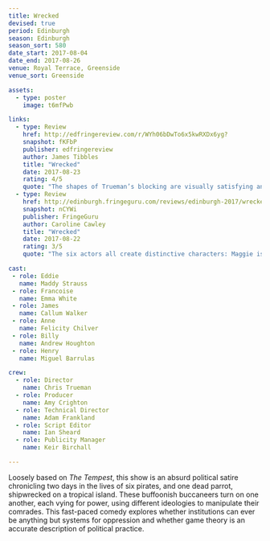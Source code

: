 ```yaml
---
title: Wrecked
devised: true
period: Edinburgh
season: Edinburgh
season_sort: 580
date_start: 2017-08-04
date_end: 2017-08-26
venue: Royal Terrace, Greenside
venue_sort: Greenside

assets:
  - type: poster
    image: t6mfPwb

links:
  - type: Review
    href: http://edfringereview.com/r/WYh06bDwTo6x5kwRXDx6yg?
    snapshot: fKFbP
    publisher: edfringereview
    author: James Tibbles
    title: "Wrecked"
    date: 2017-08-23
    rating: 4/5
    quote: "The shapes of Trueman’s blocking are visually satisfying and he clearly played to each actor’s strengths when devising their characters and comic tropes. Every single member of the cast is also completely committed to their character and attentive to their physical characterisation."
  - type: Review
    href: http://edinburgh.fringeguru.com/reviews/edinburgh-2017/wrecked
    snapshot: nCYWi
    publisher: FringeGuru
    author: Caroline Cawley
    title: "Wrecked"
    date: 2017-08-22
    rating: 3/5
    quote: "The six actors all create distinctive characters: Maggie is very serious, Billy is earnest, and Francois is Machiavellian. These different approaches could have been jarring, but instead they highlight the qualities of their characters and it meshes together nicely. However, one thing that all of them have in common is that they are all caricatures of swashbuckling pirates, and are all hopelessly incompetent at leading."

cast:
 - role: Eddie
   name: Maddy Strauss
 - role: Francoise
   name: Emma White
 - role: James
   name: Callum Walker
 - role: Anne
   name: Felicity Chilver
 - role: Billy
   name: Andrew Houghton
 - role: Henry
   name: Miguel Barrulas

crew:
  - role: Director
    name: Chris Trueman
  - role: Producer
    name: Amy Crighton
  - role: Technical Director
    name: Adam Frankland
  - role: Script Editor
    name: Ian Sheard
  - role: Publicity Manager
    name: Keir Birchall

---
```


 Loosely based on *The Tempest*, this show is an absurd political satire chronicling two days in the lives of six pirates, and one dead parrot, shipwrecked on a tropical island. These buffoonish buccaneers turn on one another, each vying for power, using different ideologies to manipulate their comrades. This fast-paced comedy explores whether institutions can ever be anything but systems for oppression and whether game theory is an accurate description of political practice.
